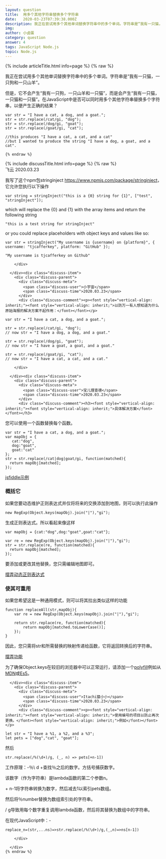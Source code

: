 ```yaml
---
layout: question
title:  用多个其他字符串替换多个字符串
date:   2020-03-23T07:39:38.000Z
description: 我正在尝试用多个其他单词替换字符串中的多个单词。字符串是“我有一只猫，一只狗和一只山羊”。但是，它不会产生“我有一只狗，一只山羊和一只猫”，而是会产生...
img: 
author: 小卤蛋
category: question
answer: 4
tags: JavaScript Node.js
topic: Node.js
---
```

<div class="article-root">
  <div class="article">
    {% include articleTitle.html info=page %}
    {% raw %}
    <div class="article-content"><p><font style="vertical-align: inherit;"><font style="vertical-align: inherit;">我正在尝试用多个其他单词替换字符串中的多个单词。</font><font style="vertical-align: inherit;">字符串是“我有一只猫，一只狗和一只山羊”。</font></font></p>

<p><font style="vertical-align: inherit;"><font style="vertical-align: inherit;">但是，它不会产生“我有一只狗，一只山羊和一只猫”，而是会产生“我有一只猫，一只猫和一只猫”。</font><font style="vertical-align: inherit;">在JavaScript中是否可以同时用多个其他字符串替换多个字符串，以便产生正确的结果？</font></font></p>

<pre><code>var str = "I have a cat, a dog, and a goat.";<font></font>
str = str.replace(/cat/gi, "dog");<font></font>
str = str.replace(/dog/gi, "goat");<font></font>
str = str.replace(/goat/gi, "cat");<font></font>
<font></font>
//this produces "I have a cat, a cat, and a cat"<font></font>
//but I wanted to produce the string "I have a dog, a goat, and a cat".<font></font>
</code></pre></div>
    {% endraw %}
  </div>

  <div class="discuss-wrapper">
    {% include discussTitle.html info=page %}
    {% raw %}
    <div class="discuss-item">
        <div class="discuss-parent">
          <div class="discuss-meta">
            <span class="discuss-user">飞云</span>
            <span class="discuss-time">2020.03.23</span>
          </div>
          <div class="discuss-comment"><p><font style="vertical-align: inherit;"><font style="vertical-align: inherit;">我写了这个npm包stringinject </font></font><a href="https://www.npmjs.com/package/stringinject" rel="nofollow noreferrer"><font style="vertical-align: inherit;"><font style="vertical-align: inherit;">https://www.npmjs.com/package/stringinject</font></font></a><font style="vertical-align: inherit;"><font style="vertical-align: inherit;">，它允许您执行以下操作</font></font></p>

<pre><code>var string = stringInject("this is a {0} string for {1}", ["test", "stringInject"]);
</code></pre>

<p>which will replace the {0} and {1} with the array items and return the following string</p>

<pre><code>"this is a test string for stringInject"
</code></pre>

<p>or you could replace placeholders with object keys and values like so:</p>

<pre><code>var str = stringInject("My username is {username} on {platform}", { username: "tjcafferkey", platform: "GitHub" });<font></font>
<font></font>
"My username is tjcafferkey on Github" <font></font>
</code></pre></div>
        </div>
        
      </div><div class="discuss-item">
        <div class="discuss-parent">
          <div class="discuss-meta">
            <span class="discuss-user">小宇宙</span>
            <span class="discuss-time">2020.03.23</span>
          </div>
          <div class="discuss-comment"><p><font style="vertical-align: inherit;"><font style="vertical-align: inherit;">以防万一有人想知道为什么原始海报的解决方案不起作用：</font></font></p>

<pre><code>var str = "I have a cat, a dog, and a goat.";<font></font>
<font></font>
str = str.replace(/cat/gi, "dog");<font></font>
// now str = "I have a dog, a dog, and a goat."<font></font>
<font></font>
str = str.replace(/dog/gi, "goat");<font></font>
// now str = "I have a goat, a goat, and a goat."<font></font>
<font></font>
str = str.replace(/goat/gi, "cat");<font></font>
// now str = "I have a cat, a cat, and a cat."<font></font>
</code></pre></div>
        </div>
        
      </div><div class="discuss-item">
        <div class="discuss-parent">
          <div class="discuss-meta">
            <span class="discuss-user">宝儿理查德</span>
            <span class="discuss-time">2020.03.23</span>
          </div>
          <div class="discuss-comment"><h3><font style="vertical-align: inherit;"><font style="vertical-align: inherit;">具体解决方案</font></font></h3>

<p><font style="vertical-align: inherit;"><font style="vertical-align: inherit;">您可以使用一个函数替换每个函数。</font></font></p>

<pre><code>var str = "I have a cat, a dog, and a goat.";<font></font>
var mapObj = {<font></font>
   cat:"dog",<font></font>
   dog:"goat",<font></font>
   goat:"cat"<font></font>
};<font></font>
str = str.replace(/cat|dog|goat/gi, function(matched){<font></font>
  return mapObj[matched];<font></font>
});<font></font>
</code></pre>

<p><a href="http://jsfiddle.net/L6LB2/"><font style="vertical-align: inherit;"><font style="vertical-align: inherit;">jsfiddle示例</font></font></a></p>

<h3><font style="vertical-align: inherit;"><font style="vertical-align: inherit;">概括它</font></font></h3>

<p><font style="vertical-align: inherit;"><font style="vertical-align: inherit;">如果您要动态维护正则表达式并仅将将来的交换添加到地图，则可以执行此操作</font></font></p>

<pre><code>new RegExp(Object.keys(mapObj).join("|"),"gi"); 
</code></pre>

<p><font style="vertical-align: inherit;"><font style="vertical-align: inherit;">生成正则表达式。</font><font style="vertical-align: inherit;">所以看起来像这样</font></font></p>

<pre><code>var mapObj = {cat:"dog",dog:"goat",goat:"cat"};<font></font>
<font></font>
var re = new RegExp(Object.keys(mapObj).join("|"),"gi");<font></font>
str = str.replace(re, function(matched){<font></font>
  return mapObj[matched];<font></font>
});<font></font>
</code></pre>

<p><font style="vertical-align: inherit;"><font style="vertical-align: inherit;">要添加或更改其他替换，您只需编辑地图即可。&nbsp;</font></font></p>

<p><a href="http://jsfiddle.net/L6LB2/1/"><font style="vertical-align: inherit;"><font style="vertical-align: inherit;">摆弄动态正则表达式</font></font></a></p>

<h3><font style="vertical-align: inherit;"><font style="vertical-align: inherit;">使其可重用</font></font></h3>

<p><font style="vertical-align: inherit;"><font style="vertical-align: inherit;">如果您希望这是一种通用模式，则可以将其拉出类似这样的功能</font></font></p>

<pre><code>function replaceAll(str,mapObj){<font></font>
    var re = new RegExp(Object.keys(mapObj).join("|"),"gi");<font></font>
<font></font>
    return str.replace(re, function(matched){<font></font>
        return mapObj[matched.toLowerCase()];<font></font>
    });<font></font>
}<font></font>
</code></pre>

<p><font style="vertical-align: inherit;"><font style="vertical-align: inherit;">因此，您只需将str和所需替换的映射传递给函数，它将返回转换后的字符串。</font></font></p>

<p><a href="http://jsfiddle.net/L6LB2/35/"><font style="vertical-align: inherit;"><font style="vertical-align: inherit;">摆弄功能</font></font></a></p>

<p><font style="vertical-align: inherit;"><font style="vertical-align: inherit;">为了确保Object.keys在较旧的浏览器中可以正常运行，请添加一个</font><a href="https://github.com/es-shims/es5-shim/blob/v2.0.5/es5-shim.js#L544"><font style="vertical-align: inherit;">polyfill</font></a><font style="vertical-align: inherit;">例如从</font></font><a href="https://developer.mozilla.org/en-US/docs/Web/JavaScript/Reference/Global_Objects/Object/keys"><font style="vertical-align: inherit;"><font style="vertical-align: inherit;">MDN</font></font></a><font style="vertical-align: inherit;"><font style="vertical-align: inherit;">或</font></font><a href="https://github.com/es-shims/es5-shim/blob/v2.0.5/es5-shim.js#L544"><font style="vertical-align: inherit;"><font style="vertical-align: inherit;">Es5</font></font></a><font style="vertical-align: inherit;"><font style="vertical-align: inherit;">。</font></font></p></div>
        </div>
        
      </div><div class="discuss-item">
        <div class="discuss-parent">
          <div class="discuss-meta">
            <span class="discuss-user">Itachi猿小小</span>
            <span class="discuss-time">2020.03.23</span>
          </div>
          <div class="discuss-comment"><p><font style="vertical-align: inherit;"><font style="vertical-align: inherit;">使用编号的项目以防止再次更换。</font><font style="vertical-align: inherit;">例如</font></font></p>

<pre><code>let str = "I have a %1, a %2, and a %3";<font></font>
let pets = ["dog","cat", "goat"];<font></font>
</code></pre>

<p><font style="vertical-align: inherit;"><font style="vertical-align: inherit;">然后</font></font></p>

<pre><code>str.replace(/%(\d+)/g, (_, n) =&gt; pets[+n-1])
</code></pre>

<p><font style="vertical-align: inherit;"><font style="vertical-align: inherit;">工作原理：-％\ d +查找％之后的数字。</font><font style="vertical-align: inherit;">方括号捕获数字。</font></font></p>

<p><font style="vertical-align: inherit;"><font style="vertical-align: inherit;">该数字（作为字符串）是lambda函数的第二个参数n。</font></font></p>

<p><font style="vertical-align: inherit;"><font style="vertical-align: inherit;">+ n-1将字符串转换为数字，然后减去1以索引pets数组。</font></font></p>

<p><font style="vertical-align: inherit;"><font style="vertical-align: inherit;">然后将％number替换为数组索引处的字符串。</font></font></p>

<p><font style="vertical-align: inherit;"><font style="vertical-align: inherit;">/ g导致用每个数字重复调用lambda函数，然后将其替换为数组中的字符串。</font></font></p>

<p><font style="vertical-align: inherit;"><font style="vertical-align: inherit;">在现代JavaScript中：-</font></font></p>

<pre><code>replace_n=(str,...ns)=&gt;str.replace(/%(\d+)/g,(_,n)=&gt;ns[n-1])
</code></pre></div>
        </div>
        
      </div>
    {% endraw %}
  </div>
<div>
